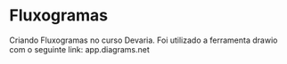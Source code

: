 # Fluxogramas
Criando Fluxogramas no curso Devaria. 
Foi utilizado a ferramenta drawio com o seguinte link: app.diagrams.net
